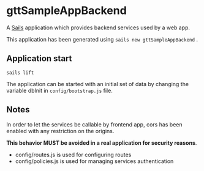 # gttSampleAppBackend

A [Sails](http://sailsjs.org) application which provides backend services used by a web app.

This application has been generated using `sails new gttSampleAppBackend` .

## Application start
`sails lift`

The application can be started with an initial set of data by changing the variable dbInit in `config/bootstrap.js` file.

## Notes
In order to let the services be callable by frontend app, cors has been enabled with any restriction on the origins.

**This behavior MUST be avoided in a real application for security reasons**.

- config/routes.js is used for configuring routes
- config/policies.js is used for managing services authentication
